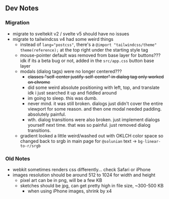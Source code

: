 ## Dev Notes

### Migration

- migrate to sveltekit v2 / svelte v5 should have no issues
- migrate to tailwindcss v4 had some weird things
  - instead of `lang="postcss"`, there's a `@import "tailwindcss/theme" theme(reference);`
    at the top right under the starting style tag
  - mouse-pointer default was removed from base layer for buttons??? idk if its a beta bug or not, added in the `src/app.css` button base layer
  - modals (dialog tags) were no longer centered???
    - ~~classes "self-center justify-self-center" in dialog tag only worked on chrome~~
    - did some weird absolute positioning with left, top, and translate idk i just searched it up and fiddled around
    - im going to sleep. this was dumb.
    - never mind. it was still broken. dialogs just didn't cover the entire viewport for some reason. and then one modal needed padding. absolutely painful.
    - wth. dialog transitions were also broken. just implement dialogs yourself next time. that was so painful. just removed dialog transitions.
  - gradient looked a little weird/washed out with OKLCH color space so changed back to srgb in main page for `@solunian` text -> `bg-linear-to-r/srgb`

### Old Notes

- webkit sometimes renders css differently... check Safari or iPhone
- images resolution should be around 512 to 1024 for width and height
  - pixel art can be in png, will be a few KB
  - sketches should be jpg, can get pretty high in file size, ~300-500 KB
    - when using iPhone images, shrink by x4
